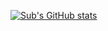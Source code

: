 [![Sub's GitHub stats](https://github-readme-stats.vercel.app/api?username=sub9707&show_icons=true&theme=dracula)](https://github.com/sub9707/github-readme-stats)
